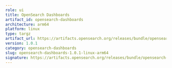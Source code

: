 ```yaml
---
role: ui
title: OpenSearch Dashboards
artifact_id: opensearch-dashboards
architecture: arm64
platform: linux
type: targz
artifact_url: https://artifacts.opensearch.org/releases/bundle/opensearch-dashboards/1.0.1/opensearch-dashboards-1.0.1-linux-arm64.tar.gz
version: 1.0.1
category: opensearch-dashboards
slug: opensearch-dashboards-1.0.1-linux-arm64
signature: https://artifacts.opensearch.org/releases/bundle/opensearch-dashboards/1.0.1/opensearch-dashboards-1.0.1-linux-arm64.tar.gz.sig
---
```


